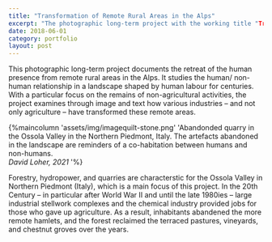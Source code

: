 ```yaml
---
title: "Transformation of Remote Rural Areas in the Alps"
excerpt: "The photographic long-term project with the working title "Transformation of Remote Rural Areas in the Alps" documents the retreat of the human presence from remote rural areas in the Alps ..."
date: 2018-06-01
category: portfolio
layout: post
---
```

This photographic long-term project documents the retreat of the human presence from remote rural areas in the Alps. It studies the human/ non-human relationship in a landscape shaped by human labour  for centuries. With a particular focus on the remains of non-agricultural activities, the project examines through image and text how various industries – and not only agriculture – have transformed these remote areas.

{%maincolumn 'assets/img/imagequilt-stone.png' 'Abandonded quarry in the Ossola Valley in the Northern Piedmont, Italy. The artefacts abandoned in the landscape are reminders of a co-habitation between humans and non-humans. <br>*David Loher, 2021* '%}

Forestry, hydropower, and quarries are characterstic for the Ossola Valley in Northern Piedmont (Italy), which is a main focus of this project. In the 20th Century – in particular after World War II and until the late 1980ies – large industrial stellwork complexes and the chemical industry provided jobs for those who gave up agriculture. As a result, inhabitants abandened the more remote hamlets, and the forest reclaimed the terraced pastures, vineyards, and chestnut groves over the years.
